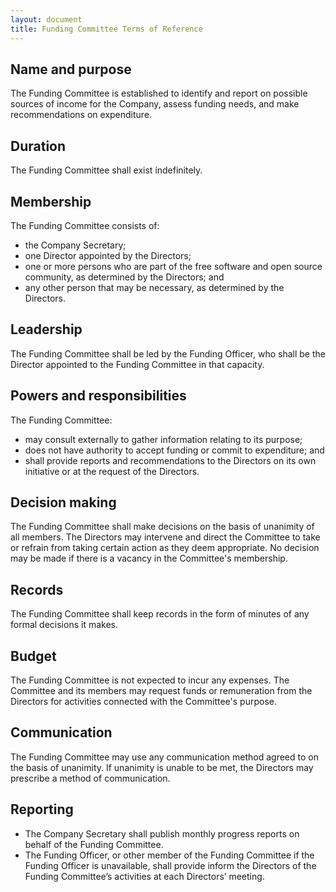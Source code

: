 ```yaml
---
layout: document
title: Funding Committee Terms of Reference
---
```


## Name and purpose

The Funding Committee is established to identify and report on possible sources of income for the Company, assess funding needs, and make recommendations on expenditure.

## Duration

The Funding Committee shall exist indefinitely.

## Membership

The Funding Committee consists of:

- the Company Secretary;
- one Director appointed by the Directors;
- one or more persons who are part of the free software and open source community, as determined by the Directors; and
- any other person that may be necessary, as determined by the Directors.

## Leadership

The Funding Committee shall be led by the Funding Officer, who shall be the Director appointed to the Funding Committee in that capacity.

## Powers and responsibilities

The Funding Committee:

- may consult externally to gather information relating to its purpose;
- does not have authority to accept funding or commit to expenditure; and
- shall provide reports and recommendations to the Directors on its own initiative or at the request of the Directors.

## Decision making

The Funding Committee shall make decisions on the basis of unanimity of all members. The Directors may intervene and direct the Committee to take or refrain from taking certain action as they deem appropriate. No decision may be made if there is a vacancy in the Committee's membership.

## Records

The Funding Committee shall keep records in the form of minutes of any formal decisions it makes.

## Budget

The Funding Committee is not expected to incur any expenses. The Committee and its members may request funds or remuneration from the Directors for activities connected with the Committee's purpose.

## Communication

The Funding Committee may use any communication method agreed to on the basis of unanimity. If unanimity is unable to be met, the Directors may prescribe a method of communication.

## Reporting

- The Company Secretary shall publish monthly progress reports on behalf of the Funding Committee.
- The Funding Officer, or other member of the Funding Committee if the Funding Officer is unavailable, shall provide inform the Directors of the Funding Committee’s activities at each Directors’ meeting.
